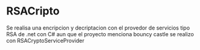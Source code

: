 # RSACripto
Se realisa una encripcion y decriptacion con el provedor de servicios tipo RSA de .net con C# aun que el proyecto menciona bouncy castle se realizo con RSACryptoServiceProvider 

